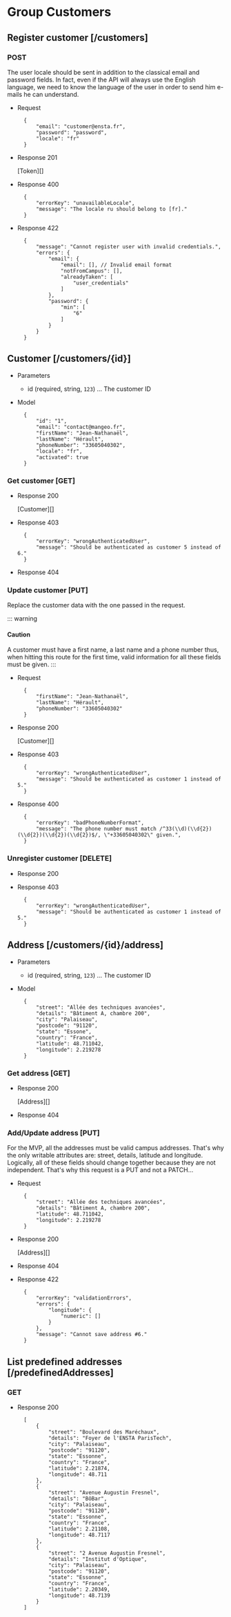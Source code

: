 # Group Customers

## Register customer [/customers]

### POST

The user locale should be sent in addition to the classical email and password fields. In fact, even if the API will always use the English language, we need to know the language of the user in order to send him e-mails he can understand.

+ Request

        {
            "email": "customer@ensta.fr",
            "password": "password",
            "locale": "fr"
        }

+ Response 201

    [Token][]

+ Response 400

        {
            "errorKey": "unavailableLocale",
            "message": "The locale ru should belong to [fr]."
        }

+ Response 422

        {
            "message": "Cannot register user with invalid credentials.",
            "errors": {
                "email": {
                    "email": [], // Invalid email format
                    "notFromCampus": [],
                    "alreadyTaken": [
                        "user_credentials"
                    ]
                },
                "password": {
                    "min": [
                        "6"
                    ]
                }
            }
        }

## Customer [/customers/{id}]

+ Parameters

    + id (required, string, `123`) ... The customer ID

+ Model

        {
            "id": "1",
            "email": "contact@mangeo.fr",
            "firstName": "Jean-Nathanaël",
            "lastName": "Hérault",
            "phoneNumber": "33605040302",
            "locale": "fr",
            "activated": true
        }

### Get customer [GET]

+ Response 200

    [Customer][]

+ Response 403

        {
            "errorKey": "wrongAuthenticatedUser",
            "message": "Should be authenticated as customer 5 instead of 6."
        }

+ Response 404

### Update customer [PUT]

Replace the customer data with the one passed in the request.

::: warning
#### <i class="fa fa-exclamation-triangle"></i> Caution
A customer must have a first name, a last name and a phone number thus, when hitting this route for the first time, valid information for all these fields must be given.
:::

+ Request

        {
            "firstName": "Jean-Nathanaël",
            "lastName": "Hérault",
            "phoneNumber": "33605040302"
        }

+ Response 200

    [Customer][]

+ Response 403

        {
            "errorKey": "wrongAuthenticatedUser",
            "message": "Should be authenticated as customer 1 instead of 5."
        }

+ Response 400

        {
            "errorKey": "badPhoneNumberFormat",
            "message": "The phone number must match /^33(\\d)(\\d{2})(\\d{2})(\\d{2})(\\d{2})$/, \"+33605040302\" given.",
        }

### Unregister customer [DELETE]

+ Response 200

+ Response 403

        {
            "errorKey": "wrongAuthenticatedUser",
            "message": "Should be authenticated as customer 1 instead of 5."
        }

## Address [/customers/{id}/address]

+ Parameters

    + id (required, string, `123`) ... The customer ID

+ Model

        {
            "street": "Allée des techniques avancées",
            "details": "Bâtiment A, chambre 200",
            "city": "Palaiseau",
            "postcode": "91120",
            "state": "Essone",
            "country": "France",
            "latitude": 48.711042,
            "longitude": 2.219278
        }

### Get address [GET]

+ Response 200

    [Address][]

+ Response 404

### Add/Update address [PUT]

For the MVP, all the addresses must be valid campus addresses. That's why the only writable attributes are: street, details, latitude and longitude. Logically, all of these fields should change together because they are not independent. That's why this request is a PUT and not a PATCH...

+ Request

        {
            "street": "Allée des techniques avancées",
            "details": "Bâtiment A, chambre 200",
            "latitude": 48.711042,
            "longitude": 2.219278
        }

+ Response 200

    [Address][]

+ Response 404

+ Response 422

        {
            "errorKey": "validationErrors",
            "errors": {
                "longitude": {
                    "numeric": []
                }
            },
            "message": "Cannot save address #6."
        }

## List predefined addresses  [/predefinedAddresses]

### GET

+ Response 200

        [
            {
                "street": "Boulevard des Maréchaux",
                "details": "Foyer de l'ENSTA ParisTech",
                "city": "Palaiseau",
                "postcode": "91120",
                "state": "Essonne",
                "country": "France",
                "latitude": 2.21874,
                "longitude": 48.711
            },
            {
                "street": "Avenue Augustin Fresnel",
                "details": "BôBar",
                "city": "Palaiseau",
                "postcode": "91120",
                "state": "Essonne",
                "country": "France",
                "latitude": 2.21108,
                "longitude": 48.7117
            },
            {
                "street": "2 Avenue Augustin Fresnel",
                "details": "Institut d'Optique",
                "city": "Palaiseau",
                "postcode": "91120",
                "state": "Essonne",
                "country": "France",
                "latitude": 2.20349,
                "longitude": 48.7139
            }
        ]

